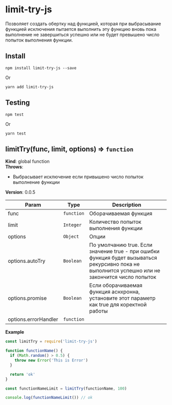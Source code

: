 # limit-try-js
Позволяет создать обертку над функцией, которая при выбрасывание функцией
исключения пытается выполнить эту функцию вновь пока выполнение не завершиться
успешно или не будет превышено число попыток выполнения функции.

## Install
```
npm install limit-try-js --save
```
Or
```
yarn add limit-try-js
```

## Testing
```
npm test
```
Or
```
yarn test
```

<a name="limitTry"></a>

## limitTry(func, limit, options) ⇒ <code>function</code>
**Kind**: global function  
**Throws**:

- Выбрасывает исключение если привышено число попыток выполнение функции

**Version**: 0.0.5  

| Param | Type | Description |
| --- | --- | --- |
| func | <code>function</code> | Оборачиваемая функция |
| limit | <code>Integer</code> | Количество попыток выполнения функции |
| options | <code>Object</code> | Опции |
| options.autoTry | <code>Boolean</code> | По умолчанию true. Если значение true - при ошибки функция будет вызываться рекурсивно пока не выполнится успешно или не закончится число попыток |
| options.promise | <code>Boolean</code> | Если оборачиваемая функция аснхронна, установите этот параметр как true для коректной работы |
| options.errorHandler | <code>function</code> |  |

**Example**  
```js
const limitTry = require('limit-try-js')

function functionName() {
  if (Math.random() > 0.5) {
    throw new Error('This is Error')
  }

  return 'ok'
}

const functionNameLimit = limitTry(functionName, 100)

console.log(functionNameLimit()) // ok
```

